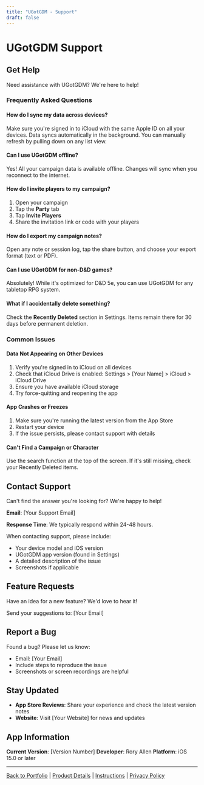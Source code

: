 ```yaml
---
title: "UGotGDM - Support"
draft: false
---
```


# UGotGDM Support

## Get Help

Need assistance with UGotGDM? We're here to help!

### Frequently Asked Questions

#### How do I sync my data across devices?
Make sure you're signed in to iCloud with the same Apple ID on all your devices. Data syncs automatically in the background. You can manually refresh by pulling down on any list view.

#### Can I use UGotGDM offline?
Yes! All your campaign data is available offline. Changes will sync when you reconnect to the internet.

#### How do I invite players to my campaign?
1. Open your campaign
2. Tap the **Party** tab
3. Tap **Invite Players**
4. Share the invitation link or code with your players

#### How do I export my campaign notes?
Open any note or session log, tap the share button, and choose your export format (text or PDF).

#### Can I use UGotGDM for non-D&D games?
Absolutely! While it's optimized for D&D 5e, you can use UGotGDM for any tabletop RPG system.

#### What if I accidentally delete something?
Check the **Recently Deleted** section in Settings. Items remain there for 30 days before permanent deletion.

### Common Issues

#### Data Not Appearing on Other Devices
1. Verify you're signed in to iCloud on all devices
2. Check that iCloud Drive is enabled: Settings > [Your Name] > iCloud > iCloud Drive
3. Ensure you have available iCloud storage
4. Try force-quitting and reopening the app

#### App Crashes or Freezes
1. Make sure you're running the latest version from the App Store
2. Restart your device
3. If the issue persists, please contact support with details

#### Can't Find a Campaign or Character
Use the search function at the top of the screen. If it's still missing, check your Recently Deleted items.

## Contact Support

Can't find the answer you're looking for? We're happy to help!

**Email**: [Your Support Email]

**Response Time**: We typically respond within 24-48 hours.

When contacting support, please include:
- Your device model and iOS version
- UGotGDM app version (found in Settings)
- A detailed description of the issue
- Screenshots if applicable

## Feature Requests

Have an idea for a new feature? We'd love to hear it!

Send your suggestions to: [Your Email]

## Report a Bug

Found a bug? Please let us know:
- Email: [Your Email]
- Include steps to reproduce the issue
- Screenshots or screen recordings are helpful

## Stay Updated

- **App Store Reviews**: Share your experience and check the latest version notes
- **Website**: Visit [Your Website] for news and updates

## App Information

**Current Version**: [Version Number]
**Developer**: Rory Allen
**Platform**: iOS 15.0 or later

---

[Back to Portfolio](/rory-allen/portfolio/ugotgdm/) | [Product Details](/rory-allen/ugotgdm/product/) | [Instructions](/rory-allen/ugotgdm/instructions/) | [Privacy Policy](/rory-allen/ugotgdm/privacy/)
